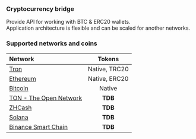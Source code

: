 ### Cryptocurrency bridge

Provide API for working with BTC & ERC20 wallets.  
Application architecture is flexible and can be scaled for another networks.


### Supported networks and coins

| Network                                             |    Tokens     |
|:----------------------------------------------------|:-------------:|
| [Tron](https://tron.network/)                       | Native, TRC20 |
| [Ethereum](https://ethereum.org/en/)                | Native, ERC20 |
| [Bitcoin](https://developer.bitcoin.org/index.html) |    Native     |
| [TON - The Open Network](https://ton.org/)          |    **TDB**    |
| [ZHCash](https://zh.cash/)                          |    **TDB**    |
| [Solana](https://solana.com/)                       |    **TDB**    |
| [Binance Smart Chain](https://bscscan.com/)         |    **TDB**    |